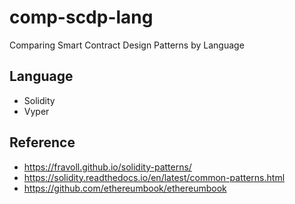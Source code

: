 # comp-scdp-lang

Comparing Smart Contract Design Patterns by Language

## Language

- Solidity
- Vyper

## Reference

- https://fravoll.github.io/solidity-patterns/
- https://solidity.readthedocs.io/en/latest/common-patterns.html
- https://github.com/ethereumbook/ethereumbook
